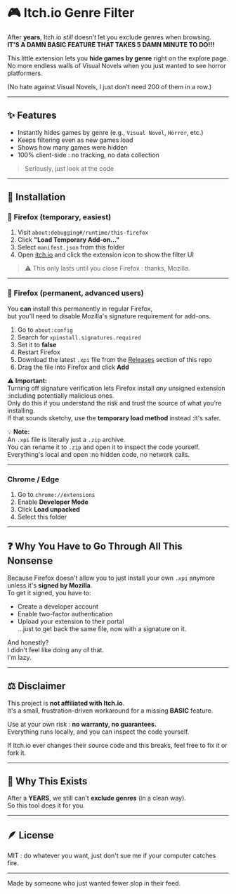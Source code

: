 # 🎮 Itch.io Genre Filter

After **years**, Itch.io *still* doesn't let you exclude genres when browsing.  
**IT'S A DAMN BASIC FEATURE THAT TAKES 5 DAMN MINUTE TO DO!!!**

This little extension lets you **hide games by genre** right on the explore page.  
No more endless walls of Visual Novels when you just wanted to see horror platformers.

(No hate against Visual Novels, I just don't need 200 of them in a row.)

---

## ✨ Features
- Instantly hides games by genre (e.g., `Visual Novel`, `Horror`, etc.)
- Keeps filtering even as new games load
- Shows how many games were hidden
- 100% client-side : no tracking, no data collection
> Seriously, just look at the code 

---

## 🧩 Installation

### 🦊 Firefox (temporary, easiest)
1. Visit `about:debugging#/runtime/this-firefox`
2. Click **"Load Temporary Add-on..."**
3. Select `manifest.json` from this folder
4. Open [itch.io](https://itch.io/) and click the extension icon to show the filter UI  

> ⚠️ This only lasts until you close Firefox : thanks, Mozilla.

---

### 🦊 Firefox (permanent, advanced users)

You **can** install this permanently in regular Firefox,  
but you'll need to disable Mozilla's signature requirement for add-ons.

1. Go to `about:config`
2. Search for `xpinstall.signatures.required`
3. Set it to **false**
4. Restart Firefox
5. Download the latest `.xpi` file from the [Releases](../../releases) section of this repo  
6. Drag the file into Firefox and click **Add**

⚠️ **Important:**  
Turning off signature verification lets Firefox install *any* unsigned extension :including potentially malicious ones.  
Only do this if you understand the risk and trust the source of what you're installing.  
If that sounds sketchy, use the **temporary load method** instead :it's safer.

💡 **Note:**  
An `.xpi` file is literally just a `.zip` archive.  
You can rename it to `.zip` and open it to inspect the code yourself.  
Everything's local and open :no hidden code, no network calls.

---

### Chrome / Edge
1. Go to `chrome://extensions`
2. Enable **Developer Mode**
3. Click **Load unpacked**
4. Select this folder

---

## ❓ Why You Have to Go Through All This Nonsense

Because Firefox doesn't allow you to just install your own `.xpi` anymore unless it's **signed by Mozilla**.  
To get it signed, you have to:
- Create a developer account
- Enable two-factor authentication
- Upload your extension to their portal  
...just to get back the same file, now with a signature on it.

And honestly?  
I didn't feel like doing any of that.  
I'm lazy.

---

## ⚖️ Disclaimer

This project is **not affiliated with Itch.io**.  
It's a small, frustration-driven workaround for a missing **BASIC** feature.

Use at your own risk : **no warranty, no guarantees.**  
Everything runs locally, and you can inspect the code yourself.  

If Itch.io ever changes their source code and this breaks, feel free to fix it or fork it.  

---

## 🧠 Why This Exists

After a **YEARS**, we still can't **exclude genres** (in a clean way).  
So this tool does it for you.

---

## 🪶 License
MIT : do whatever you want, just don't sue me if your computer catches fire.

---

Made by someone who just wanted fewer slop in their feed.
